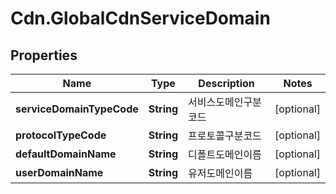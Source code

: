 # Cdn.GlobalCdnServiceDomain

## Properties
Name | Type | Description | Notes
------------ | ------------- | ------------- | -------------
**serviceDomainTypeCode** | **String** | 서비스도메인구분코드 | [optional] 
**protocolTypeCode** | **String** | 프로토콜구분코드 | [optional] 
**defaultDomainName** | **String** | 디폴트도메인이름 | [optional] 
**userDomainName** | **String** | 유저도메인이름 | [optional] 


